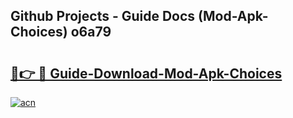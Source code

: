 ## Github Projects - Guide Docs (Mod-Apk-Choices) o6a79

# <h2><a href="https://apkcomod.com?title=Mod-Apk-Choices">🔗👉 🔴 Guide-Download-Mod-Apk-Choices </a></h2>

[![acn](https://github.com/user-attachments/assets/0f9c940e-d8b0-45ae-aac7-cd30a18b3e1c)](https://apkcomod.com?title=Mod-Apk-Choices)
